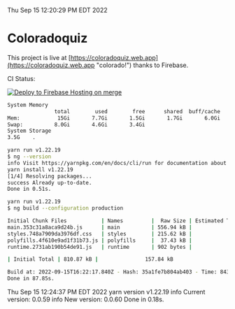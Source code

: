 Thu Sep 15 12:20:29 PM EDT 2022

# Coloradoquiz


This project is live at [https://coloradoquiz.web.app](https://coloradoquiz.web.app "colorado!") thanks to Firebase.

CI Status: 

[![Deploy to Firebase Hosting on merge](https://github.com/teamkushal/coloradoquiz/actions/workflows/firebase-hosting-merge.yml/badge.svg)](https://github.com/teamkushal/coloradoquiz/actions/workflows/firebase-hosting-merge.yml)

```bash
System Memory
               total        used        free      shared  buff/cache   available
Mem:            15Gi       7.7Gi       1.5Gi       1.7Gi       6.0Gi       5.4Gi
Swap:          8.0Gi       4.6Gi       3.4Gi
System Storage
3.5G	.
```
```bash
yarn run v1.22.19
$ ng --version
info Visit https://yarnpkg.com/en/docs/cli/run for documentation about this command.
yarn install v1.22.19
[1/4] Resolving packages...
success Already up-to-date.
Done in 0.51s.
```
```bash
yarn run v1.22.19
$ ng build --configuration production

Initial Chunk Files           | Names         |  Raw Size | Estimated Transfer Size
main.353c31a8aca9d24b.js      | main          | 556.94 kB |               132.60 kB
styles.748a7909da3976df.css   | styles        | 215.62 kB |                12.77 kB
polyfills.4f610e9ad1f31b73.js | polyfills     |  37.43 kB |                11.96 kB
runtime.2731ab190b54de91.js   | runtime       | 902 bytes |               517 bytes

| Initial Total | 810.87 kB |               157.84 kB

Build at: 2022-09-15T16:22:17.840Z - Hash: 35a1fe7b804ab403 - Time: 84363ms
Done in 87.85s.
```
Thu Sep 15 12:24:37 PM EDT 2022
yarn version v1.22.19
info Current version: 0.0.59
info New version: 0.0.60
Done in 0.18s.
